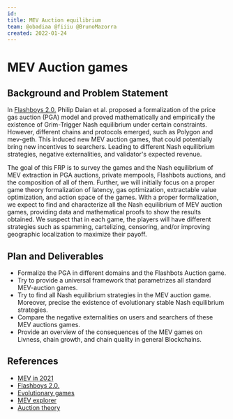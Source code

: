 ```yaml
---
id: 
title: MEV Auction equilibrium
team: @obadiaa @fiiiu @BrunoMazorra
created: 2022-01-24
---
```


# MEV Auction games

## Background and Problem Statement
In [Flashboys 2.0.]( https://arxiv.org/pdf/1904.05234.pdf) Philip Daian et al. proposed a formalization of the price gas auction (PGA) model and proved mathematically and empirically the existence of Grim-Trigger Nash equilibrium under certain constraints. However, different chains and protocols emerged, such as Polygon and mev-geth. This induced new MEV auction games, that could potentially bring new incentives to searchers. Leading to different Nash equilibrium strategies, negative externalities, and validator's expected revenue.

The goal of this FRP is to survey the games and the Nash equilibrium of MEV extraction in PGA auctions, private mempools, Flashbots auctions, and the composition of all of them. Further, we will initially focus on a proper game theory formalization of latency, gas optimization, extractable value optimization, and action space of the games. With a proper formalization, we expect to find and characterize all the Nash equilibrium of MEV auction games, providing data and mathematical proofs to show the results obtained. We suspect that in each game, the players will have different strategies such as spamming, cartelizing, censoring, and/or improving geographic localization to maximize their payoff.

## Plan and Deliverables

- Formalize the PGA in different domains and the Flashbots Auction game.
- Try to provide a universal framework that parametrizes all standard MEV-auction games.
- Try to find all Nash equilibrium strategies in the MEV auction game. Moreover, precise the existence of evolutionary stable Nash equilibrium strategies.
- Compare the negative externalities on users and searchers of these MEV auctions games.
- Provide an overview of the consequences of the MEV games on Livness, chain growth, and chain quality in general Blockchains.



## References

- [MEV in 2021](https://www.youtube.com/watch?v=V_wlCeVWMgk&ab_channel=Flashbots)
- [Flashboys 2.0.](https://arxiv.org/pdf/1904.05234.pdf)
- [Evolutionary games](https://www.researchgate.net/publication/225998108_Evolution_in_games_with_a_continuous_action_space)
- [MEV explorer](https://explore.flashbots.net/)
- [Auction theory](http://www2.econ.iastate.edu/tesfatsi/AuctionTheoryGuideToLit.Klemperer.pdf)


